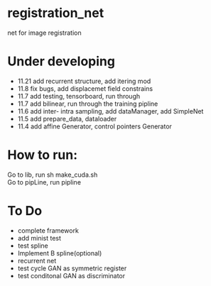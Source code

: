 # registration_net
net for image registration

# Under developing
* 11.21 add recurrent structure, add itering mod
* 11.8 fix bugs, add displacemet field constrains
* 11.7 add testing, tensorboard, run through
* 11.7 add bilinear, run through the training pipline
* 11.6 add inter- intra sampling, add dataManager, add SimpleNet
* 11.5 add prepare_data, dataloader
* 11.4 add affine Generator, control pointers Generator


# How to run:
Go to lib,  run sh make_cuda.sh\
Go to pipLine, run pipline

# To Do
*  complete framework
*  add minist test
*  test spline
*  Implement B spline(optional)
*  recurrent net
*  test cycle GAN as symmetric register
*  test conditonal GAN as discriminator